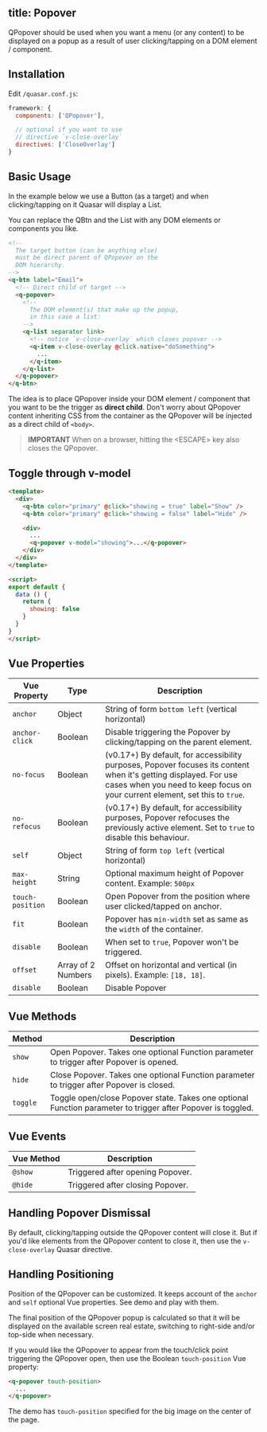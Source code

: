 title: Popover
---
QPopover should be used when you want a menu (or any content) to be displayed on a popup as a result of user clicking/tapping on a DOM element / component.
<input type="hidden" data-fullpage-demo="popups/popover">

## Installation
Edit `/quasar.conf.js`:
```js
framework: {
  components: ['QPopover'],

  // optional if you want to use
  // directive `v-close-overlay`
  directives: ['CloseOverlay']
}
```

## Basic Usage
In the example below we use a Button (as a target) and when clicking/tapping on it Quasar will display a List.

You can replace the QBtn and the List with any DOM elements or components you like.

``` html
<!--
  The target button (can be anything else)
  must be direct parent of QPopover on the
  DOM hierarchy.
-->
<q-btn label="Email">
  <!-- Direct child of target -->
  <q-popover>
    <!--
      The DOM element(s) that make up the popup,
      in this case a list:
    -->
    <q-list separator link>
      <!-- notice `v-close-overlay` which closes popover -->
      <q-item v-close-overlay @click.native="doSomething">
        ...
      </q-item>
    </q-list>
  </q-popover>
</q-btn>
```

The idea is to place QPopover inside your DOM element / component that you want to be the trigger as **direct child**. Don't worry about QPopover content inheriting CSS from the container as the QPopover will be injected as a direct child of `<body>`.

> **IMPORTANT**
> When on a browser, hitting the &lt;ESCAPE&gt; key also closes the QPopover.

## Toggle through v-model
``` html
<template>
  <div>
    <q-btn color="primary" @click="showing = true" label="Show" />
    <q-btn color="primary" @click="showing = false" label="Hide" />

    <div>
      ...
      <q-popover v-model="showing">...</q-popover>
    </div>
  </div>
</template>

<script>
export default {
  data () {
    return {
      showing: false
    }
  }
}
</script>
```

## Vue Properties
| Vue Property | Type | Description |
| --- | --- | --- |
| `anchor` | Object | String of form `bottom left` (vertical horizontal) |
| `anchor-click` | Boolean | Disable triggering the Popover by clicking/tapping on the parent element. |
| `no-focus` | Boolean | (v0.17+) By default, for accessibility purposes, Popover focuses its content when it's getting displayed. For use cases when you need to keep focus on your current element, set this to `true`. |
| `no-refocus` | Boolean | (v0.17+) By default, for accessibility purposes, Popover refocuses the previously active element. Set to `true` to disable this behaviour. |
| `self` | Object | String of form `top left` (vertical horizontal) |
| `max-height` | String | Optional maximum height of Popover content. Example: `500px` |
| `touch-position` | Boolean | Open Popover from the position where user clicked/tapped on anchor. |
| `fit` | Boolean | Popover has `min-width` set as same as the `width` of the container. |
| `disable` | Boolean | When set to `true`, Popover won't be triggered. |
| `offset` | Array of 2 Numbers | Offset on horizontal and vertical (in pixels). Example: `[18, 18]`. |
| `disable` | Boolean | Disable Popover |

## Vue Methods
| Method | Description |
| --- | --- |
| `show` | Open Popover. Takes one optional Function parameter to trigger after Popover is opened. |
| `hide` | Close Popover. Takes one optional Function parameter to trigger after Popover is closed. |
| `toggle` | Toggle open/close Popover state. Takes one optional Function parameter to trigger after Popover is toggled. |

## Vue Events

| Vue Method | Description |
| --- | --- |
| `@show` | Triggered after opening Popover. |
| `@hide` | Triggered after closing Popover. |

## Handling Popover Dismissal
By default, clicking/tapping outside the QPopover content will close it. But if you'd like elements from the QPopover content to close it, then use the `v-close-overlay` Quasar directive.

## Handling Positioning
Position of the QPopover can be customized. It keeps account of the `anchor` and `self` optional Vue properties. See demo and play with them.

The final position of the QPopover popup is calculated so that it will be displayed on the available screen real estate, switching to right-side and/or top-side when necessary.

If you would like the QPopover to appear from the touch/click point triggering the QPopover open, then use the Boolean `touch-position` Vue property:
``` html
<q-popover touch-position>
  ...
</q-popover>
```
The demo has `touch-position` specified for the big image on the center of the page.
